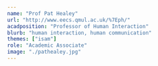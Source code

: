 ```yaml
---
name: "Prof Pat Healey"
url: "http://www.eecs.qmul.ac.uk/%7Eph/"
acadposition: "Professor of Human Interaction"
blurb: "human interaction, human communication"
themes: ["isam"]
role: "Academic Associate"
image: "./pathealey.jpg"
---
```


